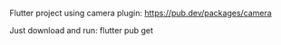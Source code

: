 Flutter project using camera plugin: https://pub.dev/packages/camera

Just download and run: flutter pub get
